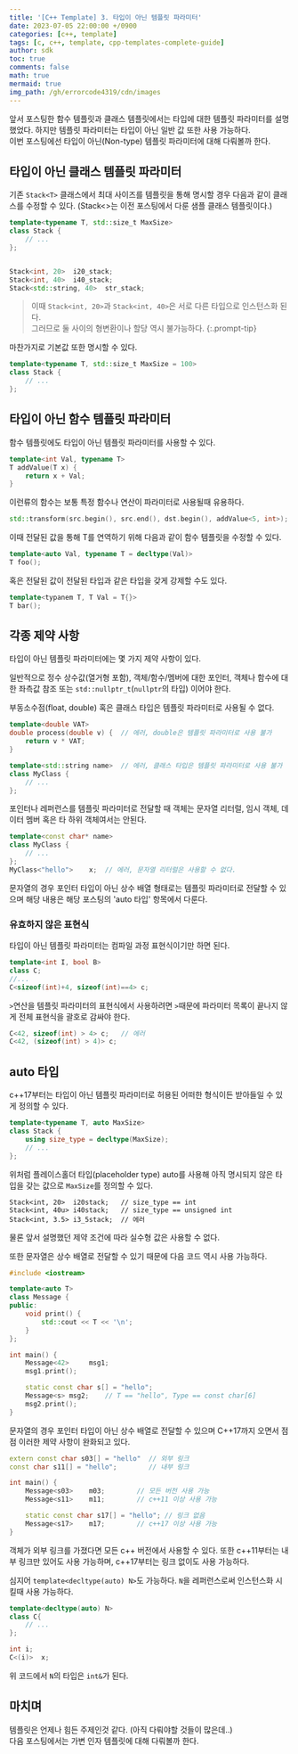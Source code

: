 ```yaml
---
title: '[C++ Template] 3. 타입이 아닌 템플릿 파라미터'
date: 2023-07-05 22:00:00 +/0900
categories: [c++, template]
tags: [c, c++, template, cpp-templates-complete-guide]
author: sdk
toc: true
comments: false 
math: true 
mermaid: true 
img_path: /gh/errorcode4319/cdn/images
---
```


앞서 포스팅한 함수 템플릿과 클래스 템플릿에서는 타입에 대한 템플릿 파라미터를 설명했었다. 하지만 템플릿 파라미터는 타입이 아닌 일반 값 또한 사용 가능하다.   
이번 포스팅에선 타입이 아닌(Non-type) 템플릿 파라미터에 대해 다뤄볼까 한다.

## 타입이 아닌 클래스 템플릿 파라미터
기존 `Stack<T>` 클래스에서 최대 사이즈를 템플릿을 통해 명시할 경우 다음과 같이 클래스를 수정할 수 있다. (Stack<>는 이전 포스팅에서 다룬 샘플 클래스 템플릿이다.)
```c++
template<typename T, std::size_t MaxSize>
class Stack {
    // ...
};


Stack<int, 20>  i20_stack;
Stack<int, 40>  i40_stack;
Stack<std::string, 40>  str_stack;
```
>이때 `Stack<int, 20>`과 `Stack<int, 40>`은 서로 다른 타입으로 인스턴스화 된다.    
그러므로 둘 사이의 형변환이나 할당 역시 불가능하다. 
{:.prompt-tip}

마찬가지로 기본값 또한 명시할 수 있다.
```c++
template<typename T, std::size_t MaxSize = 100>
class Stack {
    // ...
};
```
## 타입이 아닌 함수 템플릿 파라미터
함수 템플릿에도 타입이 아닌 템플릿 파라미터를 사용할 수 있다.
```c++
template<int Val, typename T>
T addValue(T x) {
    return x + Val;
}
```

이런류의 함수는 보통 특정 함수나 연산이 파라미터로 사용될때 유용하다.
```c++
std::transform(src.begin(), src.end(), dst.begin(), addValue<5, int>);
```

이때 전달된 값을 통해 T를 연역하기 위해 다음과 같이 함수 템플릿을 수정할 수 있다.
```c++
template<auto Val, typename T = decltype(Val)>
T foo();
```

혹은 전달된 값이 전달된 타입과 같은 타입을 갖게 강제할 수도 있다.
```c++
template<typanem T, T Val = T{}>
T bar();
```

## 각종 제약 사항
타입이 아닌 템플릿 파라미터에는 몇 가지 제약 사항이 있다. 

일반적으로 정수 상수값(열거형 포함), 객체/함수/멤버에 대한 포인터, 객체나 함수에 대한 좌측값 참조 또는 `std::nullptr_t`(`nullptr`의 타입) 이어야 한다.

부동소수점(float, double) 혹은 클래스 타입은 템플릿 파라미터로 사용될 수 없다.
```c++
template<double VAT>
double process(double v) {  // 에러, double은 템플릿 파라미터로 사용 불가
    return v * VAT;
}

template<std::string name>  // 에러, 클래스 타입은 템플릿 파라미터로 사용 불가 
class MyClass {
    // ...
};
```

포인터나 레퍼런스를 템플릿 파라미터로 전달할 때 객체는 문자열 리터럴, 임시 객체, 데이터 멤버 혹은 타 하위 객체여서는 안된다. 
```c++
template<const char* name>
class MyClass {
    // ...
};
MyClass<"hello">    x;  // 에러, 문자열 리터럴은 사용할 수 없다. 
```
문자열의 경우 포인터 타입이 아닌 상수 배열 형태로는 템플릿 파라미터로 전달할 수 있으며 해당 내용은 해당 포스팅의 'auto 타입' 항목에서 다룬다. 

### 유효하지 않은 표현식 
타입이 아닌 템플릿 파라미터는 컴파일 과정 표현식이기만 하면 된다. 

```c++
template<int I, bool B>
class C;
//...
C<sizeof(int)+4, sizeof(int)==4> c;
```
`>`연산을 템플릿 파라미터의 표현식에서 사용하려면 `>`때문에 파라미터 목록이 끝나지 않게 전체 표현식을 괄호로 감싸야 한다.
```c++
C<42, sizeof(int) > 4> c;   // 에러
C<42, (sizeof(int) > 4)> c;
```

## auto 타입
c++17부터는 타입이 아닌 템플릿 파라미터로 허용된 어떠한 형식이든 받아들일 수 있게 정의할 수 있다. 
```c++
template<typename T, auto MaxSize>
class Stack {
    using size_type = decltype(MaxSize);
    // ...
};
```
위처럼 플레이스홀더 타입(placeholder type) auto를 사용해 아직 명시되지 않은 타입을 갖는 값으로 `MaxSize`를 정의할 수 있다.

```
Stack<int, 20>  i20stack;   // size_type == int
Stack<int, 40u> i40stack;   // size_type == unsigned int 
Stack<int, 3.5> i3_5stack;  // 에러
```
물론 앞서 설명했던 제약 조건에 따라 실수형 값은 사용할 수 없다.

또한 문자열은 상수 배열로 전달할 수 있기 때문에 다음 코드 역시 사용 가능하다. 
```c++
#include <iostream>

template<auto T>
class Message {
public:
    void print() {
        std::cout << T << '\n';
    }
};

int main() {
    Message<42>     msg1;
    msg1.print();

    static const char s[] = "hello";
    Message<s> msg2;    // T == "hello", Type == const char[6]
    msg2.print();
}
```
문자열의 경우 포인터 타입이 아닌 상수 배열로 전달할 수 있으며 C++17까지 오면서 점점 이러한 제약 사항이 완화되고 있다.    
```c++
extern const char s03[] = "hello"  // 외부 링크 
const char s11[] = "hello";        // 내부 링크 

int main() {
    Message<s03>    m03;        // 모든 버전 사용 가능
    Message<s11>    m11;        // c++11 이상 사용 가능

    static const char s17[] = "hello"; // 링크 없음
    Message<s17>    m17;        // c++17 이상 사용 가능 
}
```
객체가 외부 링크를 가졌다면 모든 c++ 버전에서 사용할 수 있다. 또한 c++11부터는 내부 링크만 있어도 사용 가능하며, c++17부터는 링크 없이도 사용 가능하다. 


심지어 `template<decltype(auto) N>`도 가능하다. `N`을 레퍼런스로써 인스턴스화 시킬때 사용 가능하다. 
```c++
template<decltype(auto) N>
class C{
    // ...
};

int i;
C<(i)>  x;
```
위 코드에서 `N`의 타입은 `int&`가 된다.

## 마치며
템플릿은 언제나 힘든 주제인것 같다. (아직 다뤄야할 것들이 많은데..)   
다음 포스팅에서는 가변 인자 템플릿에 대해 다뤄볼까 한다. 